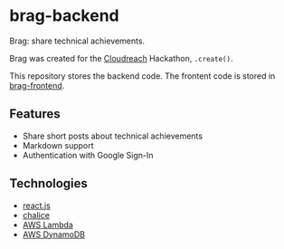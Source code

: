 # brag-backend

Brag: share technical achievements.

Brag was created for the [Cloudreach](https://www.cloudreach.com/) Hackathon, `.create()`.

This repository stores the backend code. The frontent code is stored in [brag-frontend](https://github.com/jamesroutley/brag-frontend).


## Features

- Share short posts about technical achievements
- Markdown support
- Authentication with Google Sign-In

## Technologies

- [react.js](https://facebook.github.io/react/)
- [chalice](https://github.com/awslabs/chalice)
- [AWS Lambda](https://docs.aws.amazon.com/lambda/latest/dg/welcome.html)
- [AWS DynamoDB](https://aws.amazon.com/dynamodb/)
